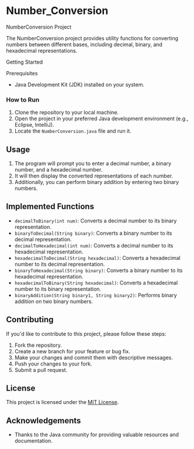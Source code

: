 # Number_Conversion

 NumberConversion Project

The NumberConversion project provides utility functions for converting numbers between different bases, including decimal, binary, and hexadecimal representations.

Getting Started

 Prerequisites

- Java Development Kit (JDK) installed on your system.

### How to Run

1. Clone the repository to your local machine.
2. Open the project in your preferred Java development environment (e.g., Eclipse, IntelliJ).
3. Locate the `NumberConversion.java` file and run it.

## Usage

1. The program will prompt you to enter a decimal number, a binary number, and a hexadecimal number.
2. It will then display the converted representations of each number.
3. Additionally, you can perform binary addition by entering two binary numbers.

## Implemented Functions

- `decimalToBinary(int num)`: Converts a decimal number to its binary representation.
- `binaryToDecimal(String binary)`: Converts a binary number to its decimal representation.
- `decimalToHexadecimal(int num)`: Converts a decimal number to its hexadecimal representation.
- `hexadecimalToDecimal(String hexadecimal)`: Converts a hexadecimal number to its decimal representation.
- `binaryToHexadecimal(String binary)`: Converts a binary number to its hexadecimal representation.
- `hexadecimalToBinary(String hexadecimal)`: Converts a hexadecimal number to its binary representation.
- `binaryAddition(String binary1, String binary2)`: Performs binary addition on two binary numbers.

## Contributing

If you'd like to contribute to this project, please follow these steps:

1. Fork the repository.
2. Create a new branch for your feature or bug fix.
3. Make your changes and commit them with descriptive messages.
4. Push your changes to your fork.
5. Submit a pull request.

## License

This project is licensed under the [MIT License](LICENSE).

## Acknowledgements

- Thanks to the Java community for providing valuable resources and documentation.

